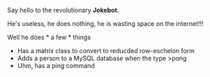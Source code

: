Say hello to the revolutionary **Jokebot**.

He's useless, he does nothing, he is wasting space on the internet!!!

Well he does \* a few \* things
* Has a matrix class to convert to reducded row-eschelon form 
* Adds a person to a MySQL database when the type >pong
* Uhm, has a ping command
